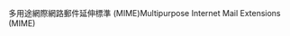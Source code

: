 <span data-ttu-id="58e46-101">多用途網際網路郵件延伸標準 (MIME)</span><span class="sxs-lookup"><span data-stu-id="58e46-101">Multipurpose Internet Mail Extensions (MIME)</span></span>